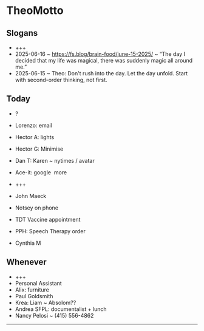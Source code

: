 # TheoMotto


## Slogans

* +++
* 2025-06-16 ~ https://fs.blog/brain-food/june-15-2025/ ~ “The day I decided that my life was magical, there was suddenly magic all around me.”
* 2025-06-15 ~ Theo: Don't rush into the day. Let the day unfold. Start with second-order thinking, not first. 

## Today

* ?
* Lorenzo: email
* Hector A: lights
* Hector G: Minimise
* Dan T: Karen ~ nytimes / avatar
* Ace-it: google 
more

* +++

* John Maeck
* Notsey on phone
* TDT Vaccine appointment
* PPH: Speech Therapy order
* Cynthia M

## Whenever

* +++
* Personal Assistant
* Alix: furniture
* Paul Goldsmith
* Krea: Liam ~ Absolom??
* Andrea SFPL: documentalist + lunch
* Nancy Pelosi ~ (415) 556-4862

***






